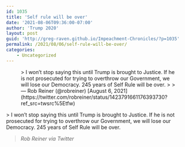 ```yaml
---
id: 1035
title: 'Self rule will be over'
date: '2021-08-06T09:36:00-07:00'
author: 'Trump 2020'
layout: post
guid: 'http://greg-raven.github.io/Impeachment-Chronicles/?p=1035'
permalink: /2021/08/06/self-rule-will-be-over/
categories:
    - Uncategorized
---
```


<figure class="wp-block-embed is-type-rich is-provider-twitter wp-block-embed-twitter"><div class="wp-block-embed__wrapper">> I won’t stop saying this until Trump is brought to Justice. If he is not prosecuted for trying to overthrow our Government, we will lose our Democracy. 245 years of Self Rule will be over.
> 
> — Rob Reiner (@robreiner) [August 6, 2021](https://twitter.com/robreiner/status/1423791661176393730?ref_src=twsrc%5Etfw)

<script async="" charset="utf-8" src="https://platform.twitter.com/widgets.js"></script></div></figure>> I won’t stop saying this until Trump is brought to Justice. If he is not prosecuted for trying to overthrow our Government, we will lose our Democracy. 245 years of Self Rule will be over.
> 
> <cite>Rob Reiner via Twitter</cite>